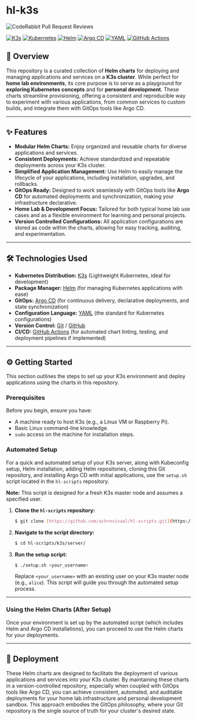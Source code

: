 # hl-k3s

![CodeRabbit Pull Request Reviews](https://img.shields.io/coderabbit/prs/github/achrovisual/hl-k3s?utm_source=oss&utm_medium=github&utm_campaign=achrovisual%2Fhl-k3s&labelColor=171717&color=FF570A&link=https%3A%2F%2Fcoderabbit.ai&label=CodeRabbit+Reviews)

[![K3s](https://img.shields.io/badge/K3s-FF0000?style=for-the-badge&logo=kubernetes&logoColor=white)](https://k3s.io/)
[![Kubernetes](https://img.shields.io/badge/Kubernetes-326CE5?style=for-the-badge&logo=kubernetes&logoColor=white)](https://kubernetes.io/)
[![Helm](https://img.shields.io/badge/Helm-0F1689?style=for-the-badge&logo=helm&logoColor=white)](https://helm.sh/)
[![Argo CD](https://img.shields.io/badge/Argo_CD-EE4C2C?style=for-the-badge&logo=argocd&logoColor=white)](https://argoproj.github.io/cd/)
[![YAML](https://img.shields.io/badge/YAML-CB171E?style=for-the-badge&logo=yaml&logoColor=white)](https://yaml.org/)
[![GitHub Actions](https://img.shields.io/badge/GitHub_Actions-2088FF?style=for-the-badge&logo=github-actions&logoColor=white)](https://docs.github.com/en/actions)

## 🚀 Overview

This repository is a curated collection of **Helm charts** for deploying and managing applications and services on a **K3s cluster**. While perfect for **home lab environments**, its core purpose is to serve as a playground for **exploring Kubernetes concepts** and for **personal development**. These charts streamline provisioning, offering a consistent and reproducible way to experiment with various applications, from common services to custom builds, and integrate them with GitOps tools like Argo CD.

---

## ✨ Features

-   **Modular Helm Charts:** Enjoy organized and reusable charts for diverse applications and services.
-   **Consistent Deployments:** Achieve standardized and repeatable deployments across your K3s cluster.
-   **Simplified Application Management:** Use Helm to easily manage the lifecycle of your applications, including installation, upgrades, and rollbacks.
-   **GitOps Ready:** Designed to work seamlessly with GitOps tools like **Argo CD** for automated deployments and synchronization, making your infrastructure declarative.
-   **Home Lab & Development Focus:** Tailored for both typical home lab use cases and as a flexible environment for learning and personal projects.
-   **Version Controlled Configurations:** All application configurations are stored as code within the charts, allowing for easy tracking, auditing, and experimentation.

---

## 🛠️ Technologies Used

-   **Kubernetes Distribution:** [K3s](https://k3s.io/) (Lightweight Kubernetes, ideal for development)
-   **Package Manager:** [Helm](https://helm.sh/) (for managing Kubernetes applications with ease)
-   **GitOps:** [Argo CD](https://argoproj.github.io/cd/) (for continuous delivery, declarative deployments, and state synchronization)
-   **Configuration Language:** [YAML](https://yaml.org/) (the standard for Kubernetes configurations)
-   **Version Control:** [Git](https://git-scm.com/) / [GitHub](https://github.com/)
-   **CI/CD:** [GitHub Actions](https://docs.github.com/en/actions) (for automated chart linting, testing, and deployment pipelines if implemented)

---

## ⚙️ Getting Started

This section outlines the steps to set up your K3s environment and deploy applications using the charts in this repository.

### Prerequisites

Before you begin, ensure you have:

-   A machine ready to host K3s (e.g., a Linux VM or Raspberry Pi).
-   Basic Linux command-line knowledge.
-   `sudo` access on the machine for installation steps.

### Automated Setup

For a quick and automated setup of your K3s server, along with Kubeconfig setup, Helm installation, adding Helm repositories, cloning this Git repository, and installing Argo CD with initial applications, use the `setup.sh` script located in the `hl-scripts` repository.

**Note:** This script is designed for a fresh K3s master node and assumes a specified user.

1.  **Clone the `hl-scripts` repository:**
    ```bash
    $ git clone [https://github.com/achrovisual/hl-scripts.git](https://github.com/achrovisual/hl-scripts.git)
    ```

2.  **Navigate to the script directory:**
    ```bash
    $ cd hl-scripts/k3s/server/
    ```

3.  **Run the setup script:**
    ```bash
    $ ./setup.sh <your_username>
    ```
    Replace `<your_username>` with an existing user on your K3s master node (e.g., `alice`). This script will guide you through the automated setup process.

---

### Using the Helm Charts (After Setup)

Once your environment is set up by the automated script (which includes Helm and Argo CD installations), you can proceed to use the Helm charts for your deployments.

---

## 🚀 Deployment

These Helm charts are designed to facilitate the deployment of various applications and services into your K3s cluster. By maintaining these charts in a version-controlled repository, especially when coupled with GitOps tools like Argo CD, you can achieve consistent, automated, and auditable deployments for your home lab infrastructure and personal development sandbox. This approach embodies the GitOps philosophy, where your Git repository is the single source of truth for your cluster's desired state.
